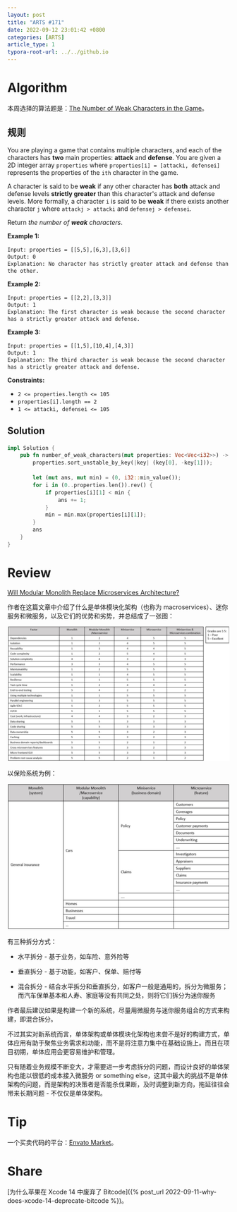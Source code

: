 ```yaml
---
layout: post
title: "ARTS #171"
date: 2022-09-12 23:01:42 +0800
categories: [ARTS]
article_type: 1
typora-root-url: ../../github.io
---
```



# Algorithm

本周选择的算法题是：[The Number of Weak Characters in the Game](https://leetcode.com/problems/the-number-of-weak-characters-in-the-game/)。


## 规则

You are playing a game that contains multiple characters, and each of the characters has **two** main properties: **attack** and **defense**. You are given a 2D integer array `properties` where `properties[i] = [attacki, defensei]` represents the properties of the `ith` character in the game.

A character is said to be **weak** if any other character has **both** attack and defense levels **strictly greater** than this character's attack and defense levels. More formally, a character `i` is said to be **weak** if there exists another character `j` where `attackj > attacki` and `defensej > defensei`.

Return *the number of **weak** characters*.

 

**Example 1:**

```
Input: properties = [[5,5],[6,3],[3,6]]
Output: 0
Explanation: No character has strictly greater attack and defense than the other.
```

**Example 2:**

```
Input: properties = [[2,2],[3,3]]
Output: 1
Explanation: The first character is weak because the second character has a strictly greater attack and defense.
```

**Example 3:**

```
Input: properties = [[1,5],[10,4],[4,3]]
Output: 1
Explanation: The third character is weak because the second character has a strictly greater attack and defense.
```

 

**Constraints:**

- `2 <= properties.length <= 105`
- `properties[i].length == 2`
- `1 <= attacki, defensei <= 105`

## Solution

```rust
impl Solution {
    pub fn number_of_weak_characters(mut properties: Vec<Vec<i32>>) -> i32 {
        properties.sort_unstable_by_key(|key| (key[0], -key[1]));

        let (mut ans, mut min) = (0, i32::min_value());
        for i in (0..properties.len()).rev() {
            if properties[i][1] < min {
                ans += 1;
            }
            min = min.max(properties[i][1]);
        }
        ans
    }
}
```


# Review

[Will Modular Monolith Replace Microservices Architecture?](https://medium.com/att-israel/will-modular-monolith-replace-microservices-architecture-a8356674e2ea)

作者在这篇文章中介绍了什么是单体模块化架构（也称为 macroservices）、迷你服务和微服务，以及它们的优势和劣势，并总结成了一张图：

![](/assets/img/171-3.jpeg)

以保险系统为例：

![](/assets/img/171-2.jpeg)

有三种拆分方式：

- 水平拆分 - 基于业务，如车险、意外险等

- 垂直拆分 - 基于功能，如客户、保单、赔付等
- 混合拆分 - 结合水平拆分和垂直拆分，如客户一般是通用的，拆分为微服务；而汽车保单基本和人寿、家庭等没有共同之处，则将它们拆分为迷你服务

作者最后建议如果是构建一个新的系统，尽量用微服务与迷你服务组合的方式来构建，即混合拆分。

不过其实对新系统而言，单体架构或单体模块化架构也未尝不是好的构建方式，单体应用有助于聚焦业务需求和功能，而不是将注意力集中在基础设施上。而且在项目初期，单体应用会更容易维护和管理。

只有随着业务规模不断变大，才需要进一步考虑拆分的问题，而设计良好的单体架构也能以很低的成本接入微服务 or something else，这其中最大的挑战不是单体架构的问题，而是架构的决策者是否能杀伐果断，及时调整到新方向，拖延往往会带来长期问题 - 不仅仅是单体架构。

# Tip

一个买卖代码的平台：[Envato Market](https://codecanyon.net/)。

# Share

[为什么苹果在 Xcode 14 中废弃了 Bitcode]({% post_url 2022-09-11-why-does-xcode-14-deprecate-bitcode %})。